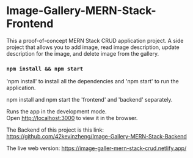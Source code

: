 # Image-Gallery-MERN-Stack-Frontend
This a proof-of-concept MERN Stack CRUD application project. A side project that allows you to add image, read image description, 
update description for the image, and delete image from the gallery.


### `npm install && npm start`
'npm install' to install all the dependencies and 'npm start' to run the application.

npm install and npm start the 'frontend' and 'backend' separately. 

Runs the app in the development mode.\
Open [http://localhost:3000](http://localhost:3000) to view it in the browser.

The Backend of this project is this link:
https://github.com/42kevinzheng/Image-Gallery-MERN-Stack-Backend


The live web version: https://image-galler-mern-stack-crud.netlify.app/

